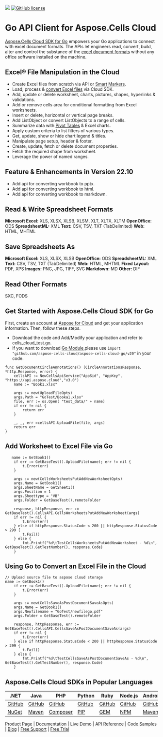 ![](https://img.shields.io/badge/REST%20API-v3.0-lightgrey) [![GitHub license](https://img.shields.io/github/license/aspose-cells-cloud/aspose-cells-cloud-go)](https://github.com/aspose-cells-cloud/aspose-cells-cloud-go/blob/master/LICENSE) 

# Go API Client for Aspose.Cells Cloud

[Aspose.Cells Cloud SDK for Go](https://products.aspose.cloud/cells/go) empowers your Go applications to connect with excel document formats. The APIs let engineers read, convert, build, alter and control the substance of the [excel document formats](https://docs.aspose.cloud/cells/supported-file-formats/) without any office software installed on the machine.

## Excel® File Manipulation in the Cloud

- Create Excel files from scratch via API or [Smart Markers](https://docs.aspose.cloud/cells/create-excel-workbook-from-a-smartmarker-template/).
- Load, process & [convert Excel files](https://docs.aspose.cloud/cells/convert-excel-workbook-to-different-file-formats/) via Cloud SDK.
- Add, update or delete worksheet, charts, pictures, shapes, hyperlinks & validations.
- Add or remove cells area for conditional formatting from Excel worksheets.
- Insert or delete, horizontal or vertical page breaks.
- Add ListObject or convert ListObjects to a range of cells.
- Summarize data with [Pivot Tables](https://docs.aspose.cloud/cells/working-with-pivot-tables/) & Excel charts.
- Apply custom criteria to list filters of various types.
- Get, update, show or hide chart legend & titles.
- Manipulate page setup, header & footer.
- Create, update, fetch or delete document properties.
- Fetch the required shape from worksheet.
- Leverage the power of named ranges.

## Feature & Enhancements in Version 22.10

- Add api for converting workbook to pptx.
- Add api for converting workbook to html.
- Add api for converting workbook to markdown.

## Read & Write Spreadsheet Formats

**Microsoft Excel:** XLS, XLSX, XLSB, XLSM, XLT, XLTX, XLTM
**OpenOffice:** ODS
**SpreadsheetML:** XML
**Text:** CSV, TSV, TXT (TabDelimited)
**Web:** HTML, MHTML

## Save Spreadsheets As

**Microsoft Excel:** XLS, XLSX, XLSB
**OpenOffice:** ODS
**SpreadsheetML:** XML
**Text:** CSV, TSV, TXT (TabDelimited)
**Web:** HTML, MHTML
**Fixed Layout:** PDF, XPS
**Images:** PNG, JPG, TIFF, SVG
**Markdown:** MD
**Other:** DIF

## Read Other Formats

SXC, FODS

## Get Started with Aspose.Cells Cloud SDK for Go

First, create an account at [Aspose for Cloud](https://dashboard.aspose.cloud/#/apps) and get your application information. Then, follow these steps.

- Download the code and Add/Modify your application and refer to cells_cloud_test.go.
- If you want to download [Go Module](https://pkg.go.dev),please use `import "github.com/aspose-cells-cloud/aspose-cells-cloud-go/v20"` in your code.

```golang
func GetDocumentCircleAnnotations() (CircleAnnotationsResponse, *http.Response, error) {
    cellsAPI := NewCellsApiService("AppSid", "AppKey", "https://api.aspose.cloud","v3.0")
	name := "Book1.xlsx"	

	args := new(UploadFileOpts)
	args.Path = "GoTest/Booka1.xlsx"
	file, err := os.Open( "test_data/" + name)
	if err != nil {
		return err
	}

	_, _, err =cellsAPI.UploadFile(file, args)
	return err
}
```

## Add Worksheet to Excel File via Go

```golang
   name := GetBook1()
	if err := GetBaseTest().UploadFile(name); err != nil {
		t.Error(err)
	}

	args := new(CellsWorksheetsPutAddNewWorksheetOpts)
	args.Name = GetBook1()
	args.SheetName = GetSheet1()
	args.Position = 1
	args.Sheettype = "VB"
	args.Folder = GetBaseTest().remoteFolder

	response, httpResponse, err := GetBaseTest().CellsAPI.CellsWorksheetsPutAddNewWorksheet(args)
	if err != nil {
		t.Error(err)
	} else if httpResponse.StatusCode < 200 || httpResponse.StatusCode > 299 {
		t.Fail()
	} else {
		fmt.Printf("%d\tTestCellsWorksheetsPutAddNewWorksheet - %d\n", GetBaseTest().GetTestNumber(), response.Code)
	}
```

## Using Go to Convert an Excel File in the Cloud

```golang
// Upload source file to aspose cloud storage
name := GetBook1()
	if err := GetBaseTest().UploadFile(name); err != nil {
		t.Error(err)
	}

	args := new(CellsSaveAsPostDocumentSaveAsOpts)
	args.Name = GetBook1()
	args.Newfilename = "GoTest/newfilego.pdf"
	args.Folder = GetBaseTest().remoteFolder

	response, httpResponse, err := GetBaseTest().CellsAPI.CellsSaveAsPostDocumentSaveAs(args)
	if err != nil {
		t.Error(err)
	} else if httpResponse.StatusCode < 200 || httpResponse.StatusCode > 299 {
		t.Fail()
	} else {
		fmt.Printf("%d\tTestCellsSaveAsPostDocumentSaveAs - %d\n", GetBaseTest().GetTestNumber(), response.Code)
	}
```

## Aspose.Cells Cloud SDKs in Popular Languages

| .NET | Java | PHP | Python | Ruby | Node.js | Android | Swift | Perl |
|---|---|---|---|---|---|---|---|---|
| [GitHub](https://github.com/aspose-cells-cloud/aspose-cells-cloud-dotnet) | [GitHub](https://github.com/aspose-cells-cloud/aspose-cells-cloud-java) | [GitHub](https://github.com/aspose-cells-cloud/aspose-cells-cloud-php) | [GitHub](https://github.com/aspose-cells-cloud/aspose-cells-cloud-python)  | [GitHub](https://github.com/aspose-cells-cloud/aspose-cells-cloud-ruby) | [GitHub](https://github.com/aspose-cells-cloud/aspose-cells-cloud-node)  | [GitHub](https://github.com/aspose-cells-cloud/aspose-cells-cloud-android) | [GitHub](https://github.com/aspose-cells-cloud/aspose-cells-cloud-swift) | [GitHub](https://github.com/aspose-cells-cloud/aspose-cells-cloud-perl) |
| [NuGet](https://www.nuget.org/packages/Aspose.Cells-Cloud/) | [Maven](https://repository.aspose.cloud/webapp/#/artifacts/browse/tree/General/repo/com/aspose/aspose-cells-cloud) | [Composer](https://packagist.org/packages/aspose/cells-sdk-php) | [PIP](https://pypi.org/project/asposecellscloud/)  | [GEM](https://rubygems.org/gems/aspose_cells_cloud) | [NPM](https://www.npmjs.com/package/asposecellscloud) | [Maven](https://repository.aspose.cloud/webapp/#/artifacts/browse/tree/General/repo/com/aspose/aspose-cells-cloud-android) |  [POD](https://cocoapods.org/pods/AsposeCellsCloud) | [CPAN](https://metacpan.org/release/AsposeCellsCloud-CellsApi) |

[Product Page](https://products.aspose.cloud/cells/go) | [Documentation](https://docs.aspose.cloud/cells/) | [Live Demo](https://products.aspose.app/cells/family) | [API Reference](https://apireference.aspose.cloud/cells/) | [Code Samples](https://github.com/aspose-cells-cloud/aspose-cells-cloud-go) | [Blog](https://blog.aspose.cloud/category/cells/) | [Free Support](https://forum.aspose.cloud/c/cells) | [Free Trial](https://dashboard.aspose.cloud/#/apps)

